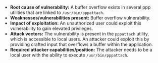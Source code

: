 - **Root cause of vulnerability:** A buffer overflow exists in several ppp utilities that are linked to `/usr/bin/pppattach`.
- **Weaknesses/vulnerabilities present:** Buffer overflow vulnerability.
- **Impact of exploitation:** An unauthorized user could exploit this vulnerability to gain elevated privileges.
- **Attack vectors:** The vulnerability is present in the `pppattach` utility, which is accessible to local users. An attacker could exploit this by providing crafted input that overflows a buffer within the application.
- **Required attacker capabilities/position:** The attacker needs to be a local user with the ability to execute `/usr/bin/pppattach`.